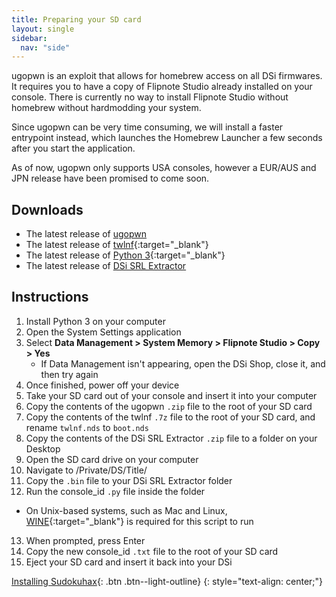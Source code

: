 ```yaml
---
title: Preparing your SD card
layout: single
sidebar:
  nav: "side"
---
```


ugopwn is an exploit that allows for homebrew access on all DSi firmwares. It requires you to have a copy of Flipnote Studio already installed on your console. There is currently no way to install Flipnote Studio without homebrew without hardmodding your system.

Since ugopwn can be very time consuming, we will install a faster entrypoint instead, which launches the Homebrew Launcher a few seconds after you start the application.

As of now, ugopwn only supports USA consoles, however a EUR/AUS and JPN release have been promised to come soon.

## Downloads

- The latest release of [ugopwn](/assets/files/ugopwn.zip)
- The latest release of [twlnf](https://github.com/Jimmy-Z/twlnf/releases){:target="_blank"}
- The latest release of [Python 3](https://www.python.org/downloads/){:target="_blank"}
- The latest release of [DSi SRL Extractor](/assets/files/dsi_srl_extract.zip)

## Instructions

1. Install Python 3 on your computer
2. Open the System Settings application
3. Select **Data Management > System Memory > Flipnote Studio > Copy > Yes**
	- If Data Management isn't appearing, open the DSi Shop, close it, and then try again
4. Once finished, power off your device
5. Take your SD card out of your console and insert it into your computer
6. Copy the contents of the ugopwn `.zip` file to the root of your SD card
7. Copy the contents of the twlnf `.7z` file to the root of your SD card, and rename `twlnf.nds` to `boot.nds`
8. Copy the contents of the DSi SRL Extractor `.zip` file to a folder on your Desktop
9. Open the SD card drive on your computer
10. Navigate to /Private/DS/Title/
11. Copy the `.bin` file to your DSi SRL Extractor folder
12. Run the console_id `.py` file inside the folder
  - On Unix-based systems, such as Mac and Linux, [WINE](https://www.winehq.org/){:target="_blank"} is required for this script to run
13. When prompted, press Enter
14. Copy the new console_id `.txt` file to the root of your SD card
15. Eject your SD card and insert it back into your DSi


[Installing Sudokuhax](/guide/installing-sudokuhax){: .btn .btn--light-outline}
{: style="text-align: center;"}
